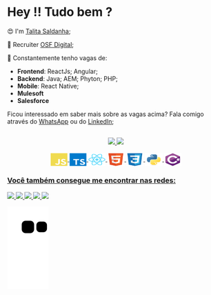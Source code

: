# Hey !! Tudo bem ?

😍 I'm [Talita Saldanha](https://www.linkedin.com/in/talitasaldanha/);

💙 Recruiter [OSF Digital](https://www.linkedin.com/company/osf-digital/mycompany/);

🚀 Constantemente tenho vagas de:
- **Frontend**: ReactJs; Angular;
- **Backend**: Java; AEM; Phyton; PHP;
- **Mobile**: React Native;
- **Mulesoft** 
- **Salesforce**


Ficou interessado em saber mais sobre as vagas acima? Fala comigo através do [WhatsApp](https://wa.me/5585996171367) ou do [LinkedIn](https://www.linkedin.com/in/talitasaldanha/);

##

<div align="center">
  <a href="https://github.com/talitasaldanha">
  <img height="180em" src="https://github-readme-stats.vercel.app/api?username=talitasaldanha&show_icons=true&theme=midnight-purple&include_all_commits=true&count_private=true"/>
  <img height="180em" src="https://github-readme-stats.vercel.app/api/top-langs/?username=talitasaldanha&layout=compact&langs_count=7&theme=midnight-purple"/>
</div>

<div align="center" style="display: inline_block"><br>
  <img align="center" alt="Pelaez-Js" height="30" width="40" src="https://raw.githubusercontent.com/devicons/devicon/master/icons/javascript/javascript-plain.svg">
  <img align="center" alt="Pelaez-Ts" height="30" width="40" src="https://raw.githubusercontent.com/devicons/devicon/master/icons/typescript/typescript-plain.svg">
  <img align="center" alt="Pelaez-React" height="30" width="40" src="https://raw.githubusercontent.com/devicons/devicon/master/icons/react/react-original.svg">
  <img align="center" alt="Pelaez-HTML" height="30" width="40" src="https://raw.githubusercontent.com/devicons/devicon/master/icons/html5/html5-original.svg">
  <img align="center" alt="Pelaez-CSS" height="30" width="40" src="https://raw.githubusercontent.com/devicons/devicon/master/icons/css3/css3-original.svg">
  <img align="center" alt="Pelaez-Python" height="30" width="40" src="https://raw.githubusercontent.com/devicons/devicon/master/icons/python/python-original.svg">
  <img align="center" alt="Pelaez-Csharp" height="30" width="40" src="https://raw.githubusercontent.com/devicons/devicon/master/icons/csharp/csharp-original.svg">
  
</div>
  
  ### Você também consegue me encontrar nas redes: 
  
 
<div> 

  <a href="https://instagram.com/_talitasaldanha" target="_blank">
    <img src="https://img.shields.io/badge/-Instagram-%23E4405F?style=for-the-badge&logo=instagram&logoColor=white" target="_blank">
  </a>
 	 
  <a href="https://discord.gg/talitasaldanha" target="_blank">
    <img src="https://img.shields.io/badge/Discord-7289DA?style=for-the-badge&logo=discord&logoColor=white" target="_blank">
  </a>
    
  <a href="https://www.linkedin.com/in/talitasaldanha" target="_blank">
    <img src="https://img.shields.io/badge/-LinkedIn-%230077B5?style=for-the-badge&logo=linkedin&logoColor=white" target="_blank">
  </a> 
  
   <a href="https://wa.me/5585996171367" target="_blank">
   <img src="https://img.shields.io/badge/WhatsApp-25D366?style=for-the-badge&logo=whatsapp&logoColor=white" target="_blank">
  </a> 
  
  <a href="https://twitter.com/TalitaSaldanha9" target="_blank">
   <img src="https://img.shields.io/badge/Twitter-1DA1F2?style=for-the-badge&logo=twitter&logoColor=white" target="_blank">
  </a> 
 
 
  ![Snake animation](https://github.com/paulopelaez/paulopelaez/blob/output/github-grid-snake.svg)
 
</div>
